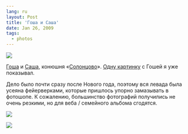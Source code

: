 ```yaml
---
lang: ru
layout: Post
title: 'Гоша и Саша'
date: Jan 26, 2009
tags:
  - photos
---
```


![](photo://2009-01-05_5D_0592_Artem_Sapegin)

[Гоша](http://solontsovo-horse.ru/horses/zagorsk.html 'Загорск') и [Саша](http://solontsovo-horse.ru/friends.html#sm 'Саша'), конюшня «[Солонцово](http://solontsovo-horse.ru/ 'Конюшня «Солонцово»')». [Одну картинку](/blog/2870 'Конь за веткой') с Гошей я уже показывал.

Дело было почти сразу после Нового года, поэтому вся левада была усеяна фейерверками, которые пришлось упорно замазывать в фотошопе. К сожалению, большинство фотографий получились не очень резкими, но для веба / семейного альбома сгодятся.

<!--more-->

![](photo://2009-01-05_5D_0586_Artem_Sapegin)

![](photo://2009-01-05_5D_0624_Artem_Sapegin)
